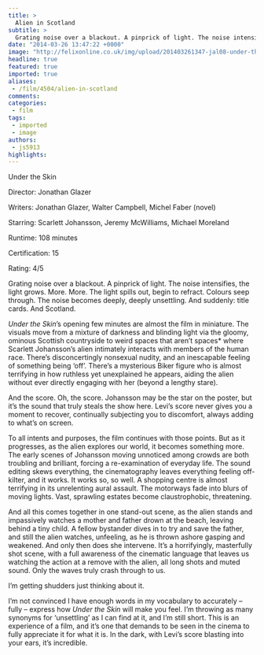 ```yaml
---
title: >
  Alien in Scotland
subtitle: >
  Grating noise over a blackout. A pinprick of light. The noise intensifies, the light grows. More. More. The light spills out, begin to refract. Colours seep through.
date: "2014-03-26 13:47:22 +0000"
image: "http://felixonline.co.uk/img/upload/201403261347-jal08-under-the-skin-scarlett-johansson-1024x601.jpg"
headline: true
featured: true
imported: true
aliases:
 - /film/4504/alien-in-scotland
comments:
categories:
 - film
tags:
 - imported
 - image
authors:
 - js5913
highlights:
---
```


Under the Skin

Director: Jonathan Glazer

Writers: Jonathan Glazer, Walter Campbell, Michel Faber (novel)

Starring: Scarlett Johansson, Jeremy McWilliams, Michael Moreland

Runtime: 108 minutes

Certification: 15

Rating: 4/5

Grating noise over a blackout. A pinprick of light. The noise intensifies, the light grows. More. More. The light spills out, begin to refract. Colours seep through. The noise becomes deeply, deeply unsettling. And suddenly: title cards. And Scotland.

_Under the Skin_’s opening few minutes are almost the film in miniature. The visuals move from a mixture of darkness and blinding light via the gloomy, ominous Scottish countryside to weird spaces that aren’t spaces* where Scarlett Johansson’s alien intimately interacts with members of the human race. There’s disconcertingly nonsexual nudity, and an inescapable feeling of something being ‘off’. There’s a mysterious Biker figure who is almost terrifying in how ruthless yet unexplained he appears, aiding the alien without ever directly engaging with her (beyond a lengthy stare).

And the score. Oh, the score. Johansson may be the star on the poster, but it’s the sound that truly steals the show here. Levi’s score never gives you a moment to recover, continually subjecting you to discomfort, always adding to what’s on screen.

To all intents and purposes, the film continues with those points. But as it progresses, as the alien explores our world, it becomes something more. The early scenes of Johansson moving unnoticed among crowds are both troubling and brilliant, forcing a re-examination of everyday life. The sound editing skews everything, the cinematography leaves everything feeling off-kilter, and it works. It works so, so well. A shopping centre is almost terrifying in its unrelenting aural assault. The motorways fade into blurs of moving lights. Vast, sprawling estates become claustrophobic, threatening.

And all this comes together in one stand-out scene, as the alien stands and impassively watches a mother and father drown at the beach, leaving behind a tiny child. A fellow bystander dives in to try and save the father, and still the alien watches, unfeeling, as he is thrown ashore gasping and weakened. And only then does she intervene. It’s a horrifyingly, masterfully shot scene, with a full awareness of the cinematic language that leaves us watching the action at a remove with the alien, all long shots and muted sound. Only the waves truly crash through to us.

I’m getting shudders just thinking about it.

I’m not convinced I have enough words in my vocabulary to accurately – fully – express how _Under the Skin_ will make you feel. I’m throwing as many synonyms for ‘unsettling’ as I can find at it, and I’m still short. This is an experience of a film, and it’s one that demands to be seen in the cinema to fully appreciate it for what it is. In the dark, with Levi’s score blasting into your ears, it’s incredible.
